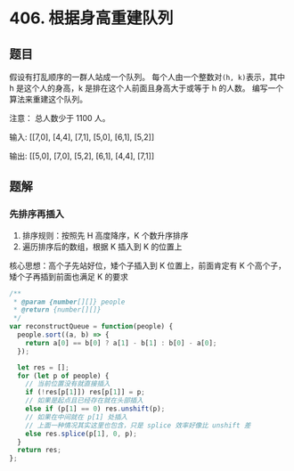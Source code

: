 # 406. 根据身高重建队列

## 题目

假设有打乱顺序的一群人站成一个队列。 每个人由一个整数对`(h, k)`表示，其中 h 是这个人的身高，k 是排在这个人前面且身高大于或等于 h 的人数。 编写一个算法来重建这个队列。

注意：
总人数少于 1100 人。

输入:
[[7,0], [4,4], [7,1], [5,0], [6,1], [5,2]]

输出:
[[5,0], [7,0], [5,2], [6,1], [4,4], [7,1]]

## 题解

### 先排序再插入

1. 排序规则：按照先 H 高度降序，K 个数升序排序
2. 遍历排序后的数组，根据 K 插入到 K 的位置上

核心思想：高个子先站好位，矮个子插入到 K 位置上，前面肯定有 K 个高个子，矮个子再插到前面也满足 K 的要求

```js
/**
 * @param {number[][]} people
 * @return {number[][]}
 */
var reconstructQueue = function(people) {
  people.sort((a, b) => {
    return a[0] == b[0] ? a[1] - b[1] : b[0] - a[0];
  });

  let res = [];
  for (let p of people) {
    // 当前位置没有就直接插入
    if (!res[p[1]]) res[p[1]] = p;
    // 如果是起点且已经存在就在头部插入
    else if (p[1] == 0) res.unshift(p);
    // 如果在中间就在 p[1] 处插入
    // 上面一种情况其实这里也包含，只是 splice 效率好像比 unshift 差
    else res.splice(p[1], 0, p);
  }
  return res;
};
```
